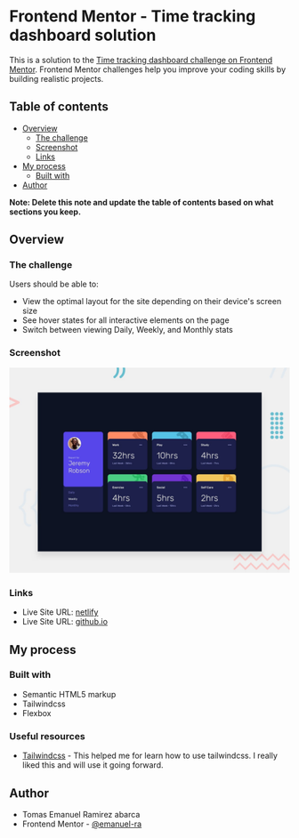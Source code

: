 # Frontend Mentor - Time tracking dashboard solution

This is a solution to the [Time tracking dashboard challenge on Frontend Mentor](https://www.frontendmentor.io/challenges/time-tracking-dashboard-UIQ7167Jw). Frontend Mentor challenges help you improve your coding skills by building realistic projects. 

## Table of contents

- [Overview](#overview)
  - [The challenge](#the-challenge)
  - [Screenshot](#screenshot)
  - [Links](#links)
- [My process](#my-process)
  - [Built with](#built-with)  
- [Author](#author)


**Note: Delete this note and update the table of contents based on what sections you keep.**

## Overview

### The challenge

Users should be able to:

- View the optimal layout for the site depending on their device's screen size
- See hover states for all interactive elements on the page
- Switch between viewing Daily, Weekly, and Monthly stats

### Screenshot

![](./design/desktop-preview.jpg)



### Links

- Live Site URL: [netlify](https://sunny-ganache-3938f6.netlify.app/)
- Live Site URL: [github.io](https://emanuel-ra.github.io/time-tracking-dashboard-main/)

## My process

### Built with

- Semantic HTML5 markup
- Tailwindcss
- Flexbox

### Useful resources

- [Tailwindcss](https://tailwindcss.com/docs/installation) - This helped me for learn how to use tailwindcss. I really liked this  and will use it going forward.

## Author

- Tomas Emanuel Ramirez abarca
- Frontend Mentor - [@emanuel-ra](https://www.frontendmentor.io/profile/emanuel-ra)